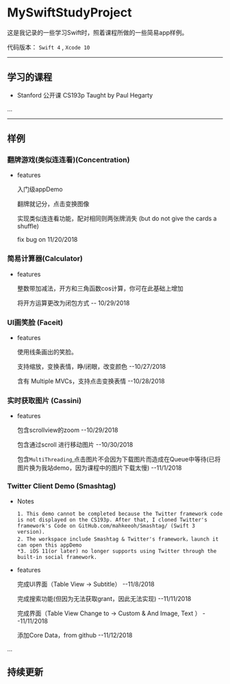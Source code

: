 # MySwiftStudyProject

这是我记录的一些学习Swift时，照着课程所做的一些简易app样例。

代码版本： ` Swift 4 ` , ` Xcode 10 `


---

## 学习的课程
 
 + Stanford 公开课 CS193p Taught by Paul Hegarty
 
 ...


---

## 样例
### 翻牌游戏(类似连连看)(Concentration)
+ features

	入门级appDemo
	
	翻牌就记分，点击变换图像
	
	实现类似连连看功能，配对相同则两张牌消失 (but do not give the cards a shuffle)
	
	fix bug on 11/20/2018
	
### 简易计算器(Calculator)
+ features

	整数带加减法，开方和三角函数cos计算，你可在此基础上增加

	将开方运算更改为闭包方式  -- 10/29/2018

### UI画笑脸  (Faceit)
+ features

	使用线条画出的笑脸。

	支持缩放，变换表情，睁/闭眼，改变颜色  --10/27/2018

	含有 Multiple MVCs，支持点击变换表情  --10/28/2018

### 实时获取图片 (Cassini)
+ features

	包含scrollview的zoom --10/29/2018

	包含通过scroll 进行移动图片 --10/30/2018

	包含`MultiThreading`,点击图片不会因为下载图片而造成在Queue中等待(已将图片换为我站demo，因为课程中的图片下载太慢) --11/1/2018
	
### Twitter Client Demo (Smashtag)
+ Notes

      1. This demo cannot be completed because the Twitter framework code is not displayed on the CS193p. After that, I cloned Twitter's framework's Code on GitHub.com/mahkeeoh/Smashtag/ (Swift 3 version). 
      2. The workspace include Smashtag & Twitter's framework，launch it can open this appDemo
      *3. iOS 11(or later) no longer supports using Twitter through the built-in social framework.

+ features

	完成UI界面（Table View -> Subtitle） --11/8/2018
	
	完成搜索功能(但因为无法获取grant，因此无法实现) --11/11/2018
	
	完成界面（Table View Change to -> Custom & And Image, Text ） --11/11/2018
	
	添加Core Data，from github --11/12/2018
	
...

持续更新
---


